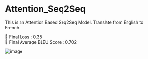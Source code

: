 # Attention_Seq2Seq
This is an Attention Based Seq2Seq Model.
Translate from English to French.

🍟 Final Loss : 0.35 <br>
🥪 Final Average BLEU Score : 0.702

![image](https://user-images.githubusercontent.com/15605242/86129176-3f612c00-bb1d-11ea-8b1d-66ceb407fd92.png)
